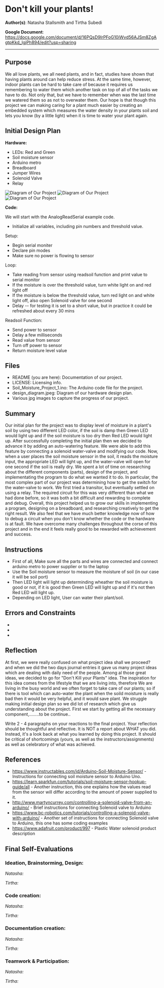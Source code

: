 # Don't kill your plants!

**Author(s)**: Natasha Stallsmith and Tirtha Subedi

**Google Document**: https://docs.google.com/document/d/16PQsD9lrPFoG10iWvd56AJSm8ZgAgtpKkd_IgjPh894/edit?usp=sharing

---
## Purpose
We all love plants, we all need plants, and in fact, studies have shown that having plants around can help reduce stress. At the same time, however, indoor plants can be hard to take care of because it requires us remembering to water them which another task on top of all of the tasks we have to do. Not only that, but we have to remember when was the last time we watered them so as not to overwater them. Our hope is that though this project we can making caring for a plant much easier by creating an embedded system which measures the water density in your plants soil and lets you know (by a little light) when it is time to water your plant again.

## Initial Design Plan

**Hardware:**
- LEDs: Red and Green
- Soil moisture sensor
- Arduino metro
- Breadboard 
- Jumper Wires
- Solenoid Valve
- Relay

![Diagram of Our Project](design_diagram.jpeg "A Diagram of Our Hardware Design Plans.")
![Diagram of Our Project](50906911_2329091100711144_2179821461793931264_n.jpg "A Diagram of Our Design")
![Diagram of Our Project](water-valve.jpg "A Diagram of Our Design with water valve")
  
**Code:**

We will start with the AnalogReadSerial example code.

- Initialize all variables, including pin numbers and threshold value.

Setup:
- Begin serial moniter
- Declare pin modes
- Make sure no power is flowing to sensor

Loop:
- Take reading from sensor using readsoil function and print value to serial monitor
- If the moisture is over the threshold value, turn white light on and red light off
- If the moisture is below the threshold value, turn red light on and white light off, also open Solenoid valve for one second
- Delay -- for testing it is set to a short value, but in practice it could be refreshed about every 30 mins

Readsoil Function:
- Send power to sensor
- Delay a few milliseconds
- Read value from sensor
- Turn off power to sensor
- Return moisture level value

## Files

- README (you are here): Documentation of our project.
- LICENSE: Licensing info.
- Soil_Moisture_Project_1.ino: The Arduino code file for the project.
- design_diagram.jpeg: Diagram of our hardware design plan.
- Various jpg images to capture the progress of our project.

## Summary
Our initial plan for the project was to display level of moisture in a plant's soil by using two different LED color, if the soil is damp then Green LED would light up and if the soil moisture is too dry then Red LED would light up. After successfully completing the initial plan then we decided to advance it by adding an auto-watering feature. We were able to add this feature by connecting a solenoid water-valve and modifying our code. Now, when a user places the soil moisture sensor in the soil, it reads the moisture input, the appropriate LED will light up, and the water-valve will open for one second if the soil is really dry. We spent a lot of time on researching about the different components (parts), design of the project, and implementating the program to do what we wanted it to do. In particular, the most complex part of our project was determining how to get the switch for the water-valve to work. We first tried a transitor, but eventually settled on using a relay. The required circuit for this was very different than what we had done before, so it was both a bit difficult and rewarding to complete and debug. Overall, this project helped us to grow our skills in implementing a program, designing on a breadboard, and researching creatively to get the right result. We also feel that we have much better knowledge now of how to debug a circuit when you don't know whether the code or the hardware is at fault. We have overcome many challenges throughout the corse of this project and in the end it feels really good to be rewarded with achievement and success.   

## Instructions
   - First of all, Make sure all the parts and wires are connected and connect arduino metro to power supplier or to the laptop
   - Use the Soil moisture sensor to measure the moisture of soil (in our case it will be soil port)
   - Then LED light will light up determinding wheather the soil moisture is good or not, if it is good then Green LED will
     light up and if it's not then Red LED will light up.
   - Depending on LED light, User can water their plant/soil. 

## Errors and Constraints
   - 
   -
   -

## Reflection
At first, we were really confused on what project idea shall we proceed? and when we did the two days journal entries it     gave us many project ideas which are dealing with daily need of the people. Among al those great ideas, we decided to go for "Don't Kill your Plants" idea. The inspiration for this idea comes from the lifestyle that we are living into, therefore We are living in the busy world and we often forget to take care of our plants; so if there is tool which can auto-water the plant when the soild moisture is really bad then it would be very helpful, and it would save plant. We struggle making initial design plan so we did lot of research which give us understanding about the project. First we start by getting all the necessary component,........to be continue..   

Write 2 - 4 paragraphs on your reactions to the final project. Your reflection should be thoughtful and reflective. It is NOT a report about WHAT you did. Instead, it's a look back at what you learned by doing this project. It should be critical of shortcomings (yours, as well as the instructors/assignments) as well as celebratory of what was achieved.

## References
- https://www.instructables.com/id/Arduino-Soil-Moisture-Sensor/ - Instructions for connecting soil moisture sensor to Arduino Uno.
- https://learn.sparkfun.com/tutorials/soil-moisture-sensor-hookup-guide/all - Another instruction, this one explains how the values read from the sensor will differ according to the amount of power supplied to it.
- http://www.martyncurrey.com/controlling-a-solenoid-valve-from-an-arduino/ - Brief instructions for connecting Solenoid valve to Arduino
- https://www.bc-robotics.com/tutorials/controlling-a-solenoid-valve-with-arduino/ - Another set of instructions for connecting Solenoid valve to Arduino, this one has some coding examples
- https://www.adafruit.com/product/997 - Plastic Water solenoid product description



## Final Self-Evaluations

### Ideation, Brainstorming, Design:

*Natasha:*

*Tirtha:*

### Code creation: 

*Natasha:*

*Tirtha:*

### Documentation creation:

*Natasha:*

*Tirtha:*

### Teamwork & Participation:

*Natasha:*

*Tirtha:*
